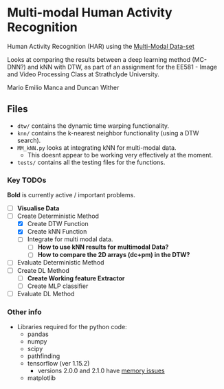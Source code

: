 # Multi-modal Human Activity Recognition
Human Activity Recognition (HAR) using the [Multi-Modal Data-set](https://ieee-dataport.org/open-access/mex-multi-modal-exercise-dataset)

Looks at comparing the results between a deep learning method (MC-DNN?) and kNN with DTW, as part of an assignment for 
the EE581 - Image and Video Processing Class at Strathclyde University.

Mario Emilio Manca and Duncan Wither

## Files
 - `dtw/` contains the dynamic time warping functionality.
 - `knn/` contains the k-nearest neighbor functionality (using a DTW search).
 - `MM_kNN.py` looks at integrating kNN for multi-modal data.
   - This doesnt appear to be working very effectively at the moment.
 - `tests/` contains all the testing files for the functions.

### Key TODOs
**Bold** is currently active / important problems.
 - [ ] **Visualise Data**
 - [ ] Create Deterministic Method
   - [x] Create DTW Function
   - [X] Create kNN Function
   - [ ] Integrate for multi modal data.
     - [ ] **How to use kNN results for multimodal Data?**
     - [ ] **How to compare the 2D arrays (dc+pm) in the DTW?**
 - [ ] Evaluate Deterministic Method
 - [ ] Create DL Method
   - [ ] **Create Working feature Extractor**
   - [ ] Create MLP classifier
 - [ ] Evaluate DL Method
 
 ### Other info
 - Libraries required for the python code:
   - pandas
   - numpy
   - scipy
   - pathfinding
   - tensorflow (ver 1.15.2)
     - versions 2.0.0 and 2.1.0 have [memory issues](https://github.com/tensorflow/tensorflow/issues/35030)
   - matplotlib
